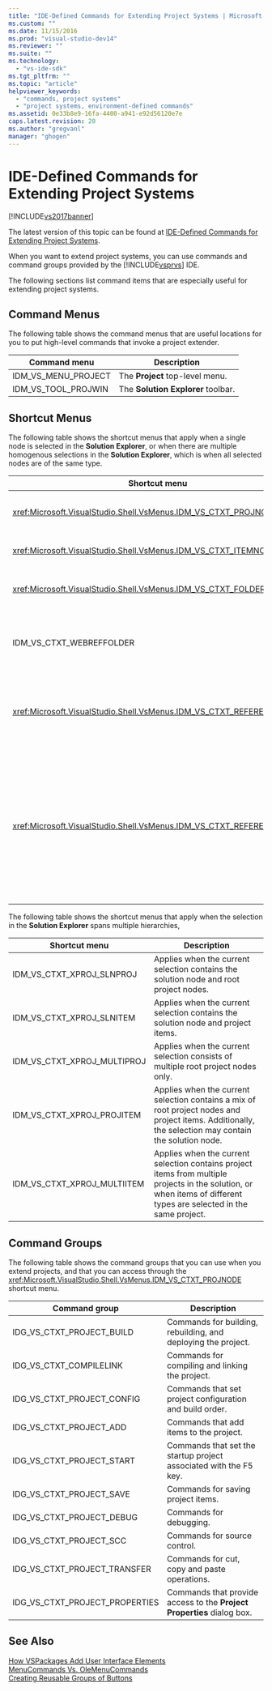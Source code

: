 ```yaml
---
title: "IDE-Defined Commands for Extending Project Systems | Microsoft Docs"
ms.custom: ""
ms.date: 11/15/2016
ms.prod: "visual-studio-dev14"
ms.reviewer: ""
ms.suite: ""
ms.technology: 
  - "vs-ide-sdk"
ms.tgt_pltfrm: ""
ms.topic: "article"
helpviewer_keywords: 
  - "commands, project systems"
  - "project systems, environment-defined commands"
ms.assetid: 0e33b8e9-16fa-4400-a941-e92d56120e7e
caps.latest.revision: 20
ms.author: "gregvanl"
manager: "ghogen"
---
```

# IDE-Defined Commands for Extending Project Systems
[!INCLUDE[vs2017banner](../../includes/vs2017banner.md)]

The latest version of this topic can be found at [IDE-Defined Commands for Extending Project Systems](https://docs.microsoft.com/visualstudio/extensibility/internals/ide-defined-commands-for-extending-project-systems).  
  
When you want to extend project systems, you can use commands and command groups provided by the [!INCLUDE[vsprvs](../../includes/vsprvs-md.md)] IDE.  
  
 The following sections list command items that are especially useful for extending project systems.  
  
## Command Menus  
 The following table shows the command menus that are useful locations for you to put high-level commands that invoke a project extender.  
  
|Command menu|Description|  
|------------------|-----------------|  
|IDM_VS_MENU_PROJECT|The **Project** top-level menu.|  
|IDM_VS_TOOL_PROJWIN|The **Solution Explorer** toolbar.|  
  
## Shortcut Menus  
 The following table shows the shortcut menus that apply when a single node is selected in the **Solution Explorer**, or when there are multiple homogenous selections in the **Solution Explorer**, which is when all selected nodes are of the same type.  
  
|Shortcut menu|Description|  
|-------------------|-----------------|  
|<xref:Microsoft.VisualStudio.Shell.VsMenus.IDM_VS_CTXT_PROJNODE>|Applies when the project node is selected.|  
|<xref:Microsoft.VisualStudio.Shell.VsMenus.IDM_VS_CTXT_ITEMNODE>|Applies when a file is selected.|  
|<xref:Microsoft.VisualStudio.Shell.VsMenus.IDM_VS_CTXT_FOLDERNODE>|Applies when a folder is selected.|  
|IDM_VS_CTXT_WEBREFFOLDER|Applies when the Web Reference folder is selected.|  
|<xref:Microsoft.VisualStudio.Shell.VsMenus.IDM_VS_CTXT_REFERENCEROOT>|Applies when the references root node called "References" is selected.|  
|<xref:Microsoft.VisualStudio.Shell.VsMenus.IDM_VS_CTXT_REFERENCE>|Applies when reference nodes are selected; these include assembly, COM, and project references only. Does not include Web references.|  
  
 The following table shows the shortcut menus that apply when the selection in the **Solution Explorer** spans multiple hierarchies,  
  
|Shortcut menu|Description|  
|-------------------|-----------------|  
|IDM_VS_CTXT_XPROJ_SLNPROJ|Applies when the current selection contains the solution node and root project nodes.|  
|IDM_VS_CTXT_XPROJ_SLNITEM|Applies when the current selection contains the solution node and project items.|  
|IDM_VS_CTXT_XPROJ_MULTIPROJ|Applies when the current selection consists of multiple root project nodes only.|  
|IDM_VS_CTXT_XPROJ_PROJITEM|Applies when the current selection contains a mix of root project nodes and project items. Additionally, the selection may contain the solution node.|  
|IDM_VS_CTXT_XPROJ_MULTIITEM|Applies when the current selection contains project items from multiple projects in the solution, or when items of different types are selected in the same project.|  
  
## Command Groups  
 The following table shows the command groups that you can use when you extend projects, and that you can access through the <xref:Microsoft.VisualStudio.Shell.VsMenus.IDM_VS_CTXT_PROJNODE> shortcut menu.  
  
|Command group|Description|  
|-------------------|-----------------|  
|IDG_VS_CTXT_PROJECT_BUILD|Commands for building, rebuilding, and deploying the project.|  
|IDG_VS_CTXT_COMPILELINK|Commands for compiling and linking the project.|  
|IDG_VS_CTXT_PROJECT_CONFIG|Commands that set project configuration and build order.|  
|IDG_VS_CTXT_PROJECT_ADD|Commands that add items to the project.|  
|IDG_VS_CTXT_PROJECT_START|Commands that set the startup project associated with the F5 key.|  
|IDG_VS_CTXT_PROJECT_SAVE|Commands for saving project items.|  
|IDG_VS_CTXT_PROJECT_DEBUG|Commands for debugging.|  
|IDG_VS_CTXT_PROJECT_SCC|Commands for source control.|  
|IDG_VS_CTXT_PROJECT_TRANSFER|Commands for cut, copy and paste operations.|  
|IDG_VS_CTXT_PROJECT_PROPERTIES|Commands that provide access to the **Project Properties** dialog box.|  
  
## See Also  
 [How VSPackages Add User Interface Elements](../../extensibility/internals/how-vspackages-add-user-interface-elements.md)   
 [MenuCommands Vs. OleMenuCommands](../../misc/menucommands-vs-olemenucommands.md)   
 [Creating Reusable Groups of Buttons](../../extensibility/creating-reusable-groups-of-buttons.md)


